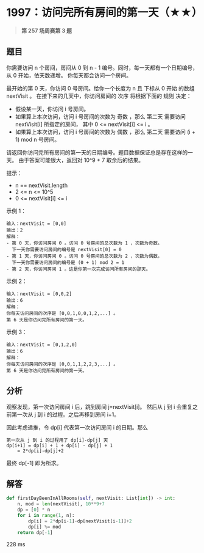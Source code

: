 # 1997：访问完所有房间的第一天（★★）


> **第 257 场周赛第 3 题**

## 题目

你需要访问 n 个房间，房间从 0 到 n - 1 编号。同时，每一天都有一个日期编号，从 0 开始，依天数递增。
你每天都会访问一个房间。

最开始的第 0 天，你访问 0 号房间。给你一个长度为 n 且 下标从 0 开始 的数组 nextVisit 。
在接下来的几天中，你访问房间的 次序 将根据下面的 规则 决定：
- 假设某一天，你访问 i 号房间。
- 如果算上本次访问，访问 i 号房间的次数为 奇数 ，那么 第二天 需要访问 nextVisit[i] 所指定的房间，
其中 0 <= nextVisit[i] <= i 。
- 如果算上本次访问，访问 i 号房间的次数为 偶数 ，那么 第二天 需要访问 (i + 1) mod n 号房间。

请返回你访问完所有房间的第一天的日期编号。题目数据保证总是存在这样的一天。
由于答案可能很大，返回对 10^9 + 7 取余后的结果。

提示：
- n == nextVisit.length
- 2 <= n <= 10^5
- 0 <= nextVisit[i] <= i

示例 1：

    输入：nextVisit = [0,0]
    输出：2
    解释：
    - 第 0 天，你访问房间 0 。访问 0 号房间的总次数为 1 ，次数为奇数。
      下一天你需要访问房间的编号是 nextVisit[0] = 0
    - 第 1 天，你访问房间 0 。访问 0 号房间的总次数为 2 ，次数为偶数。
      下一天你需要访问房间的编号是 (0 + 1) mod 2 = 1
    - 第 2 天，你访问房间 1 。这是你第一次完成访问所有房间的那天。

示例 2：

    输入：nextVisit = [0,0,2]
    输出：6
    解释：
    你每天访问房间的次序是 [0,0,1,0,0,1,2,...] 。
    第 6 天是你访问完所有房间的第一天。

示例 3：

    输入：nextVisit = [0,1,2,0]
    输出：6
    解释：
    你每天访问房间的次序是 [0,0,1,1,2,2,3,...] 。
    第 6 天是你访问完所有房间的第一天。

 

## 分析

观察发现，第一次访问房间 i 后，跳到房间 j=nextVisit[i]。
然后从 j 到 i 会重复之前第一次从 j 到 i 的过程。之后再移到房间 i+1。

因此考虑递推，令 dp[i] 代表第一次访问房间 i 的日期。那么
    
    第一次从 j 到 i 的过程用了 dp[i]-dp[j] 天
    dp[i+1] = dp[i] + 1 + dp[i] - dp[j] + 1
        = 2*dp[i]-dp[j]+2

最终 dp[-1] 即为所求。

## 解答

```python
def firstDayBeenInAllRooms(self, nextVisit: List[int]) -> int:
    n, mod = len(nextVisit), 10**9+7
    dp = [0] * n
    for i in range(1, n):
        dp[i] = 2*dp[i-1]-dp[nextVisit[i-1]]+2
        dp[i] %= mod
    return dp[-1]
```
228 ms

